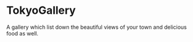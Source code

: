 # TokyoGallery
A gallery which list down the beautiful views of your town and delicious food as well.
